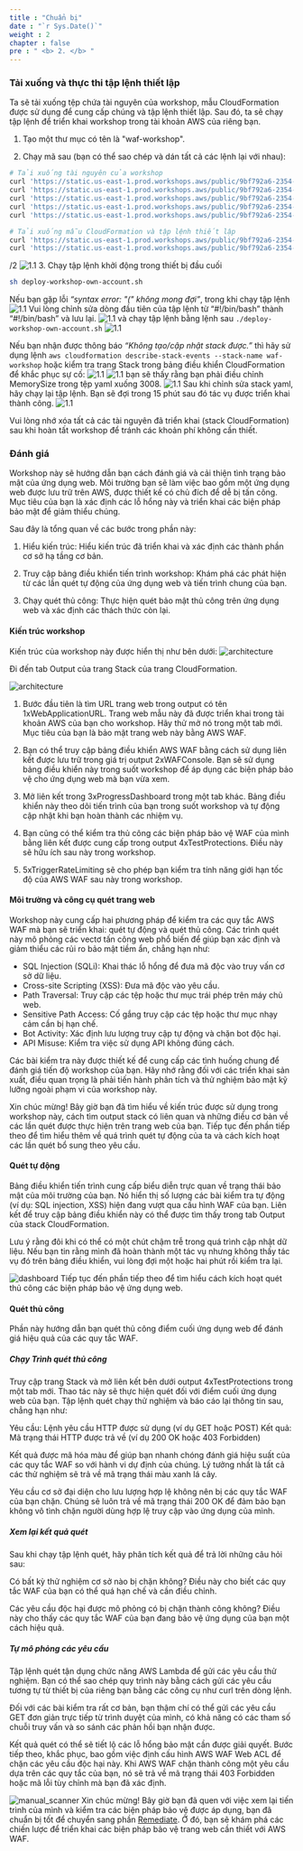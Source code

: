 ```yaml
---
title : "Chuẩn bị"
date : "`r Sys.Date()`"
weight : 2
chapter : false
pre : " <b> 2. </b> "
---
```


### Tải xuống và thực thi tập lệnh thiết lập

Ta sẽ tải xuống tệp chứa tài nguyên của workshop, mẫu CloudFormation được sử dụng để cung cấp chúng và tập lệnh thiết lập. Sau đó, ta sẽ chạy tập lệnh để triển khai workshop trong tài khoản AWS của riêng bạn.

1. Tạo một thư mục có tên là "waf-workshop".

2. Chạy mã sau (bạn có thể sao chép và dán tất cả các lệnh lại với nhau):

```bash
# Tải xuống tài nguyên của workshop
curl 'https://static.us-east-1.prod.workshops.aws/public/9bf792a6-2354-4106-9e62-7e75544c4ccc/assets/automated-scanner.zip' --output automated-scanner.zip
curl 'https://static.us-east-1.prod.workshops.aws/public/9bf792a6-2354-4106-9e62-7e75544c4ccc/assets/manual-scanner.zip' --output manual-scanner.zip
curl 'https://static.us-east-1.prod.workshops.aws/public/9bf792a6-2354-4106-9e62-7e75544c4ccc/assets/rate-limit-trigger.zip' --output rate-limit-trigger.zip
curl 'https://static.us-east-1.prod.workshops.aws/public/9bf792a6-2354-4106-9e62-7e75544c4ccc/assets/sample-static-website.html' --output sample-static-website.html
curl 'https://static.us-east-1.prod.workshops.aws/public/9bf792a6-2354-4106-9e62-7e75544c4ccc/assets/scanning-dashboard.html' --output scanning-dashboard.html

# Tải xuống mẫu CloudFormation và tập lệnh thiết lập
curl 'https://static.us-east-1.prod.workshops.aws/public/9bf792a6-2354-4106-9e62-7e75544c4ccc/static/waf-workshop.yaml' --output waf-workshop.yaml
curl 'https://static.us-east-1.prod.workshops.aws/public/9bf792a6-2354-4106-9e62-7e75544c4ccc/static/deploy-workshop-own-account.sh' --output deploy-workshop-own-account.sh
```
/2
![1.1](/images/2/2.png)
3. Chạy tập lệnh khởi động trong thiết bị đầu cuối
```bash
sh deploy-workshop-own-account.sh
```
Nếu bạn gặp lỗi *“syntax error: "(" không mong đợi”*, trong khi chạy tập lệnh
![1.1](/images/2/3a.png)
Vui lòng chỉnh sửa dòng đầu tiên của tập lệnh từ “#!/bin/bash” thành “#!/bin/bash” và lưu lại.
![1.1](/images/2/3b.png)
và chạy tập lệnh bằng lệnh sau ```./deploy-workshop-own-account.sh```
![1.1](/images/2/3c.png)

Nếu bạn nhận được thông báo *“Không tạo/cập nhật stack được.”* thì hãy sử dụng lệnh ```aws cloudformation describe-stack-events --stack-name waf-workshop``` hoặc kiểm tra trang Stack trong bảng điều khiển CloudFormation để khắc phục sự cố:
![1.1](/images/2/3d1.png)
![1.1](/images/2/3d2.png)
bạn sẽ thấy rằng bạn phải điều chỉnh MemorySize trong tệp yaml xuống 3008.
![1.1](/images/2/3d3.png)
Sau khi chỉnh sửa stack yaml, hãy chạy lại tập lệnh. Bạn sẽ đợi trong 15 phút sau đó tác vụ được triển khai thành công.
![1.1](/images/2/3e.png)

Vui lòng nhớ xóa tất cả các tài nguyên đã triển khai (stack CloudFormation) sau khi hoàn tất workshop để tránh các khoản phí không cần thiết.

### Đánh giá

Workshop này sẽ hướng dẫn bạn cách đánh giá và cải thiện tình trạng bảo mật của ứng dụng web. Môi trường bạn sẽ làm việc bao gồm một ứng dụng web được lưu trữ trên AWS, được thiết kế có chủ đích để dễ bị tấn công. Mục tiêu của bạn là xác định các lỗ hổng này và triển khai các biện pháp bảo mật để giảm thiểu chúng.

Sau đây là tổng quan về các bước trong phần này:
1. Hiểu kiến ​​trúc: Hiểu kiến ​​trúc đã triển khai và xác định các thành phần cơ sở hạ tầng cơ bản.

2. Truy cập bảng điều khiển tiến trình workshop: Khám phá các phát hiện từ các lần quét tự động của ứng dụng web và tiến trình chung của bạn.

3. Chạy quét thủ công: Thực hiện quét bảo mật thủ công trên ứng dụng web và xác định các thách thức còn lại.

#### Kiến trúc workshop

Kiến trúc của workshop này được hiển thị như bên dưới:
![architecture](/images/waf-workshop-architecture.png)

Đi đến tab Output của trang Stack của trang CloudFormation.

![architecture](/images/2/output.png)

1. Bước đầu tiên là tìm URL trang web trong output có tên 1xWebApplicationURL. Trang web mẫu này đã được triển khai trong tài khoản AWS của bạn cho workshop. Hãy thử mở nó trong một tab mới. Mục tiêu của bạn là bảo mật trang web này bằng AWS WAF.

2. Bạn có thể truy cập bảng điều khiển AWS WAF bằng cách sử dụng liên kết được lưu trữ trong giá trị output 2xWAFConsole. Bạn sẽ sử dụng bảng điều khiển này trong suốt workshop để áp dụng các biện pháp bảo vệ cho ứng dụng web mà bạn vừa xem.

3. Mở liên kết trong 3xProgressDashboard trong một tab khác. Bảng điều khiển này theo dõi tiến trình của bạn trong suốt workshop và tự động cập nhật khi bạn hoàn thành các nhiệm vụ.

4. Bạn cũng có thể kiểm tra thủ công các biện pháp bảo vệ WAF của mình bằng liên kết được cung cấp trong output 4xTestProtections. Điều này sẽ hữu ích sau này trong workshop.

5. 5xTriggerRateLimiting sẽ cho phép bạn kiểm tra tính năng giới hạn tốc độ của AWS WAF sau này trong workshop.

#### Môi trường và công cụ quét trang web
Workshop này cung cấp hai phương pháp để kiểm tra các quy tắc AWS WAF mà bạn sẽ triển khai: quét tự động và quét thủ công. Các trình quét này mô phỏng các vectơ tấn công web phổ biến để giúp bạn xác định và giảm thiểu các rủi ro bảo mật tiềm ẩn, chẳng hạn như:
- SQL Injection (SQLi): Khai thác lỗ hổng để đưa mã độc vào truy vấn cơ sở dữ liệu.
- Cross-site Scripting (XSS): Đưa mã độc vào yêu cầu.
- Path Traversal: Truy cập các tệp hoặc thư mục trái phép trên máy chủ web.
- Sensitive Path Access: Cố gắng truy cập các tệp hoặc thư mục nhạy cảm cần bị hạn chế.
- Bot Activity: Xác định lưu lượng truy cập tự động và chặn bot độc hại.
- API Misuse: Kiểm tra việc sử dụng API không đúng cách.

Các bài kiểm tra này được thiết kế để cung cấp các tình huống chung để đánh giá tiến độ workshop của bạn. Hãy nhớ rằng đối với các triển khai sản xuất, điều quan trọng là phải tiến hành phân tích và thử nghiệm bảo mật kỹ lưỡng ngoài phạm vi của workshop này.

Xin chúc mừng! Bây giờ bạn đã tìm hiểu về kiến ​​trúc được sử dụng trong workshop này, cách tìm output stack có liên quan và những điều cơ bản về các lần quét được thực hiện trên trang web của bạn. Tiếp tục đến phần tiếp theo để tìm hiểu thêm về quá trình quét tự động của ta và cách kích hoạt các lần quét bổ sung theo yêu cầu.

#### Quét tự động
Bảng điều khiển tiến trình cung cấp biểu diễn trực quan về trạng thái bảo mật của môi trường của bạn. Nó hiển thị số lượng các bài kiểm tra tự động (ví dụ: SQL injection, XSS) hiện đang vượt qua cấu hình WAF của bạn. Liên kết để truy cập bảng điều khiển này có thể được tìm thấy trong tab Output của stack CloudFormation.

Lưu ý rằng đôi khi có thể có một chút chậm trễ trong quá trình cập nhật dữ liệu. Nếu bạn tin rằng mình đã hoàn thành một tác vụ nhưng không thấy tác vụ đó trên bảng điều khiển, vui lòng đợi một hoặc hai phút rồi kiểm tra lại.

![dashboard](/images/2/dashboard.png)
Tiếp tục đến phần tiếp theo để tìm hiểu cách kích hoạt quét thủ công các biện pháp bảo vệ ứng dụng web.

#### Quét thủ công
Phần này hướng dẫn bạn quét thủ công điểm cuối ứng dụng web để đánh giá hiệu quả của các quy tắc WAF.

##### Chạy Trình quét thủ công
Truy cập trang Stack và mở liên kết bên dưới output 4xTestProtections trong một tab mới. Thao tác này sẽ thực hiện quét đối với điểm cuối ứng dụng web của bạn. Tập lệnh quét chạy thử nghiệm và báo cáo lại thông tin sau, chẳng hạn như:

Yêu cầu: Lệnh yêu cầu HTTP được sử dụng (ví dụ GET hoặc POST)
Kết quả: Mã trạng thái HTTP được trả về (ví dụ 200 OK hoặc 403 Forbidden)

Kết quả được mã hóa màu để giúp bạn nhanh chóng đánh giá hiệu suất của các quy tắc WAF so với hành vi dự định của chúng. Lý tưởng nhất là tất cả các thử nghiệm sẽ trả về mã trạng thái màu xanh lá cây.

Yêu cầu cơ sở đại diện cho lưu lượng hợp lệ không nên bị các quy tắc WAF của bạn chặn. Chúng sẽ luôn trả về mã trạng thái 200 OK để đảm bảo bạn không vô tình chặn người dùng hợp lệ truy cập vào ứng dụng của mình.

##### Xem lại kết quả quét
Sau khi chạy tập lệnh quét, hãy phân tích kết quả để trả lời những câu hỏi sau:

Có bất kỳ thử nghiệm cơ sở nào bị chặn không? Điều này cho biết các quy tắc WAF của bạn có thể quá hạn chế và cần điều chỉnh.

Các yêu cầu độc hại được mô phỏng có bị chặn thành công không? Điều này cho thấy các quy tắc WAF của bạn đang bảo vệ ứng dụng của bạn một cách hiệu quả.

##### Tự mô phỏng các yêu cầu
Tập lệnh quét tận dụng chức năng AWS Lambda để gửi các yêu cầu thử nghiệm. Bạn có thể sao chép quy trình này bằng cách gửi các yêu cầu tương tự từ thiết bị của riêng bạn bằng các công cụ như curl trên dòng lệnh.

Đối với các bài kiểm tra rất cơ bản, bạn thậm chí có thể gửi các yêu cầu GET đơn giản trực tiếp từ trình duyệt của mình, có khả năng có các tham số chuỗi truy vấn và so sánh các phản hồi bạn nhận được.

Kết quả quét có thể sẽ tiết lộ các lỗ hổng bảo mật cần được giải quyết. Bước tiếp theo, khắc phục, bao gồm việc định cấu hình AWS WAF Web ACL để chặn các yêu cầu độc hại này. Khi AWS WAF chặn thành công một yêu cầu dựa trên các quy tắc của bạn, nó sẽ trả về mã trạng thái 403 Forbidden hoặc mã lỗi tùy chỉnh mà bạn đã xác định.

![manual_scanner](/images/2/manual_scanner.png)
Xin chúc mừng! Bây giờ bạn đã quen với việc xem lại tiến trình của mình và kiểm tra các biện pháp bảo vệ được áp dụng, bạn đã chuẩn bị tốt để chuyển sang phần [Remediate](3-Remediate/). Ở đó, bạn sẽ khám phá các chiến lược để triển khai các biện pháp bảo vệ trang web cần thiết với AWS WAF.